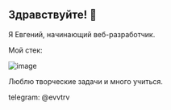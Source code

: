 ## Здравствуйте! 👋

Я Евгений, начинающий веб-разработчик.

Мой стек:

![image](https://user-images.githubusercontent.com/35116248/168238537-ebac268c-4dd2-44b8-8852-1b87be0c091f.png)


Люблю творческие задачи и много учиться.

telegram: @evvtrv
